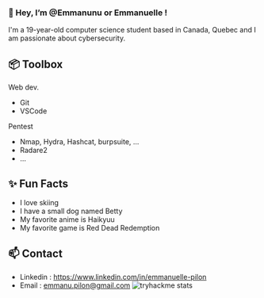 ### 👋 Hey, I’m @Emmanunu or Emmanuelle !

  I'm a 19-year-old computer science student based in Canada, Quebec and I am passionate about cybersecurity.

## 📦 Toolbox
Web dev.
  - Git
  - VSCode

Pentest
  - Nmap, Hydra, Hashcat, burpsuite, ...
  - Radare2
  - ...
    
## ✨ Fun Facts 
  - I love skiing
  - I have a small dog named Betty
  - My favorite anime is Haikyuu
  - My favorite game is Red Dead Redemption

## 📫 Contact
  - Linkedin : https://www.linkedin.com/in/emmanuelle-pilon
  - Email : emmanu.pilon@gmail.com
![tryhackme stats](https://raw.githubusercontent.com/EMM0/EMM0/master/assets/thm_propic.png)
<!---
Emmanunu/Emmanunu is a ✨ special ✨ repository because its `README.md` (this file) appears on your GitHub profile.
You can click the Preview link to take a look at your changes.
--->
